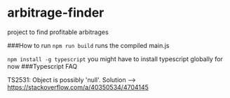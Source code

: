 # arbitrage-finder
project to find profitable arbitrages 

###How to run
`npm run build` runs the compiled main.js

`npm install -g typescript` you might have to install typescript globally for now 
###Typescript FAQ

TS2531: Object is possibly 'null'.
Solution --> https://stackoverflow.com/a/40350534/4704145
